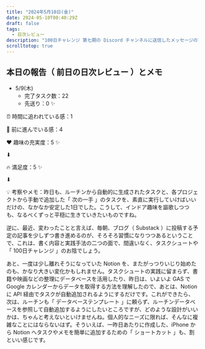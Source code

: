 ```yaml
---
title: "2024年5月10日(金)"
date: 2024-05-10T00:40:29Z
draft: false
tags:
  - 日次レビュー
description: "100日チャレンジ 第七期の Discord チャンネルに送信したメッセージのアーカイブ"
scrolltotop: true
---
```


## 本日の報告（ 前日の日次レビュー ）とメモ

- 5/9(木)
  - 完了タスク数：22
  - 先送り：0 ✨

⏰ 時間に追われている感：1

💪 前に進んでいる感：4

❤️ 趣味の充実度：5 ✨

⬇︎

🔥 満足度：5 ✨

⬇︎

💡 考察やメモ：昨日も、ルーチンから自動的に生成されたタスクと、各プロジェクトから手動で追加した「 次の一手 」のタスクを、素直に実行していけばいいだけの、なかなか安定した1日でした。こうして、インドア趣味を謳歌しつつも、なるべくずっと平穏に生きていきたいものですね。

逆に、最近、変わったことと言えば、毎朝、ブログ（ Substack ）に投稿する予定の記事を少しずつ書き進めるのが、そろそろ習慣になりつつあるということで、これは、書く内容と実践手法の二つの面で、間違いなく、タスクシュートや「 100日チャレンジ 」のお陰でしょう。

あと、一度は少し離れそうになっていた Notion を、またがっつりいじり始めたのも、かなり大きい変化かもしれません。タスクシュートの実践に留まらず、書籍や映画などの整理にデータベースを活用したり、昨日は、いよいよ GAS で Google カレンダーからデータを取得する方法を理解したので、あとは、Notion に API 経由でタスクが自動追加されるようにするだけです。これができたら、次は、ルーチンも「 データベーステンプレート 」に頼らず、ルーチンデータベースを参照して自動追加するようにしたいところですが、どのような設計がいいかは、ちゃんと考えないといけませんね。個人的なニーズに限れば、そんなに複雑なことにはならないはず。そういえば、一昨日あたりに作成した、iPhone から Notion へタスクやメモを簡単に追加するための「 ショートカット 」も、割といい感じです。
